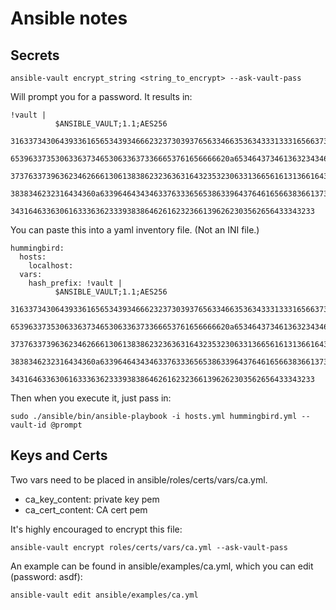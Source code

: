Ansible notes
===========

Secrets
-----------
```
ansible-vault encrypt_string <string_to_encrypt> --ask-vault-pass
```

Will prompt you for a password. It results in:

```
!vault |
          $ANSIBLE_VAULT;1.1;AES256
          31633734306439336165653439346662323730393765633466353634333133316566373961663739
          6539633735306336373465306336373366653761656666620a653464373461363234346339333431
          37376337396362346266613061383862323636316432353230633136656161313661643939363866
          3838346232316434360a633964643434633763336565386339643764616566383661373663333062
          34316463363061633363623339383864626162323661396262303562656433343233
```

You can paste this into a yaml inventory file. (Not an INI file.)

```
hummingbird:
  hosts:
    localhost:
  vars:
    hash_prefix: !vault |
          $ANSIBLE_VAULT;1.1;AES256
          31633734306439336165653439346662323730393765633466353634333133316566373961663739
          6539633735306336373465306336373366653761656666620a653464373461363234346339333431
          37376337396362346266613061383862323636316432353230633136656161313661643939363866
          3838346232316434360a633964643434633763336565386339643764616566383661373663333062
          34316463363061633363623339383864626162323661396262303562656433343233
```

Then when you execute it, just pass in:

```
sudo ./ansible/bin/ansible-playbook -i hosts.yml hummingbird.yml --vault-id @prompt
```


Keys and Certs
--------------

Two vars need to be placed in ansible/roles/certs/vars/ca.yml.

* ca\_key\_content: private key pem
* ca\_cert\_content: CA cert pem

It's highly encouraged to encrypt this file:

```
ansible-vault encrypt roles/certs/vars/ca.yml --ask-vault-pass
```

An example can be found in ansible/examples/ca.yml, which you can edit (password: asdf):
```
ansible-vault edit ansible/examples/ca.yml
```
